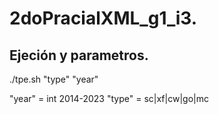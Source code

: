 # 2doPracialXML_g1_i3.

## Ejeción y parametros.

./tpe.sh "type" "year"

"year" = int 2014-2023
"type" = sc|xf|cw|go|mc
